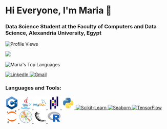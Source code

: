 # Hi Everyone, I'm Maria 👋
### Data Science Student at the Faculty of Computers and Data Science, Alexandria University, Egypt

<p align="left">
  <img src="https://komarev.com/ghpvc/?username=marianwar&label=Profile%20views&color=0e75b6&style=flat" alt="Profile Views" />
</p>
<p align="left">
  <img src="https://github-readme-stats.vercel.app/api?username=marianwar&show_icons=true&theme=synthwave&title_color=4b0082&text_color=292929&bg_color=ffffff&locale=en&rank_icon=github&custom_title="Maria's GitHub Stats""/>
</p>
<p align="left">
<img src="https://github-readme-stats.vercel.app/api/top-langs?username=marianwar&show_icons=true&theme=synthwave&title_color=4b0082&text_color=292929&bg_color=ffffff&locale=en&layout=compact" alt="Maria's Top Languages" /</p>
  
<p align="left">
  <a href="https://linkedin.com/in/maria-anwar-483953265/" target="_blank">
    <img src="https://raw.githubusercontent.com/rahuldkjain/github-profile-readme-generator/master/src/images/icons/Social/linked-in-alt.svg" alt="LinkedIn" height="30" width="40" />
  </a>
  <a href="mailto:mariaanwar2003@gmail.com" target="_blank">
    <img src="https://raw.githubusercontent.com/MariAnwar/MariAnwar/assets/139545911/3da322fb-3a39-4694-a7b1-623c621431af" alt="Gmail" height="30" width="40" />
  </a>
</p>

<h3 align="left">Languages and Tools:</h3>

<p align="left">
  <a href="https://www.w3schools.com/cpp/" target="_blank" rel="noreferrer">
    <img src="https://raw.githubusercontent.com/devicons/devicon/master/icons/cplusplus/cplusplus-original.svg" alt="C++" width="40" height="40"/>
  </a>
  <a href="https://www.java.com" target="_blank" rel="noreferrer">
    <img src="https://raw.githubusercontent.com/devicons/devicon/master/icons/java/java-original.svg" alt="Java" width="40" height="40"/>
  </a>
  <a href="https://www.mysql.com/" target="_blank" rel="noreferrer">
    <img src="https://raw.githubusercontent.com/devicons/devicon/master/icons/mysql/mysql-original-wordmark.svg" alt="MySQL" width="40" height="40"/>
  </a>
  <a href="https://pandas.pydata.org/" target="_blank" rel="noreferrer">
    <img src="https://raw.githubusercontent.com/devicons/devicon/2ae2a900d2f041da66e950e4d48052658d850630/icons/pandas/pandas-original.svg" alt="Pandas" width="40" height="40"/>
  </a>
  <a href="https://www.python.org" target="_blank" rel="noreferrer">
    <img src="https://raw.githubusercontent.com/devicons/devicon/master/icons/python/python-original.svg" alt="Python" width="40" height="40"/>
  </a>
  <a href="https://scikit-learn.org/" target="_blank" rel="noreferrer">
    <img src="https://upload.wikimedia.org/wikipedia/commons/0/05/Scikit_learn_logo_small.svg" alt="Scikit-Learn" width="40" height="40"/>
  </a>
  <a href="https://seaborn.pydata.org/" target="_blank" rel="noreferrer">
    <img src="https://seaborn.pydata.org/_images/logo-mark-lightbg.svg" alt="Seaborn" width="40" height="40"/>
  </a>
  <a href="https://www.tensorflow.org" target="_blank" rel="noreferrer">
    <img src="https://www.vectorlogo.zone/logos/tensorflow/tensorflow-icon.svg" alt="TensorFlow" width="40" height="40"/>
  </a>
  <a href="https://jupyter.org/" target="_blank" rel="noreferrer">
    <img src="https://raw.githubusercontent.com/devicons/devicon/master/icons/jupyter/jupyter-original.svg" alt="Jupyter" width="40" height="40"/>
  </a>
  <a href="https://matplotlib.org/" target="_blank" rel="noreferrer">
    <img src="https://raw.githubusercontent.com/devicons/devicon/master/icons/matplotlib/matplotlib-original.svg" alt="Matplotlib" width="40" height="40"/>
  </a>
  <a href="https://flask.palletsprojects.com/" target="_blank" rel="noreferrer">
    <img src="https://raw.githubusercontent.com/devicons/devicon/master/icons/flask/flask-original.svg" alt="Flask" width="40" height="40"/>
  </a>
  <a href="https://www.r-project.org/" target="_blank" rel="noreferrer">
    <img src="https://raw.githubusercontent.com/devicons/devicon/master/icons/r/r-original.svg" alt="R" width="40" height="40"/>
  </a>
</p>





<!---
MariAnwar/MariAnwar is a ✨ special ✨ repository because its `README.md` (this file) appears on your GitHub profile.
You can click the Preview link to take a look at your changes.
--->
